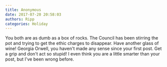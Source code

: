 ```yaml
---
title: Anonymous
date: 2017-07-20 20:58:03
authors: Ripp
categories: Holiday
---
```


 You both are as dumb as a box of rocks. The Council has been stirring the pot and trying to get the ethic charges to disappear. Have another glass of wine!  Georgia Orwell, you haven't made any sense since your first post. Get a grip and don't act so stupid!  I even think you are a little smarter than your post, but I've been wrong before.
